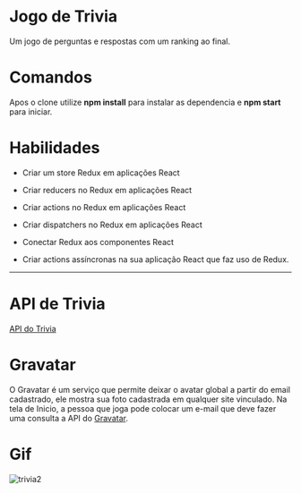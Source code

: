 # Jogo de Trivia

Um jogo de perguntas e respostas com um ranking ao final.

# Comandos

Apos o clone utilize **npm install** para instalar as dependencia e **npm start** para iniciar.

# Habilidades

- Criar um store Redux em aplicações React

- Criar reducers no Redux em aplicações React

- Criar actions no Redux em aplicações React

- Criar dispatchers no Redux em aplicações React

- Conectar Redux aos componentes React

- Criar actions assíncronas na sua aplicação React que faz uso de Redux.

---

# API de Trivia

 [API do Trivia](https://opentdb.com/api_config.php)

# Gravatar

O Gravatar é um serviço que permite deixar o avatar global a partir do email cadastrado, ele mostra sua foto cadastrada em qualquer site vinculado. Na tela de Inicio, a pessoa que joga pode colocar um e-mail que deve fazer uma consulta a API do [Gravatar](https://br.gravatar.com/site/implement/images/).

# Gif 

![trivia2](https://user-images.githubusercontent.com/83839441/174885275-4828ba2b-dc4f-475b-87ca-6b3cbb2f5be7.gif)
